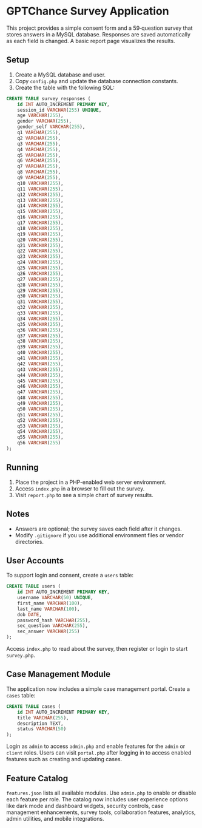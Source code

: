 # GPTChance Survey Application

This project provides a simple consent form and a 59‑question survey that stores answers in a MySQL database. Responses are saved automatically as each field is changed. A basic report page visualizes the results.

## Setup
1. Create a MySQL database and user.
2. Copy `config.php` and update the database connection constants.
3. Create the table with the following SQL:

```sql
CREATE TABLE survey_responses (
    id INT AUTO_INCREMENT PRIMARY KEY,
    session_id VARCHAR(255) UNIQUE,
    age VARCHAR(255),
    gender VARCHAR(255),
    gender_self VARCHAR(255),
    q1 VARCHAR(255),
    q2 VARCHAR(255),
    q3 VARCHAR(255),
    q4 VARCHAR(255),
    q5 VARCHAR(255),
    q6 VARCHAR(255),
    q7 VARCHAR(255),
    q8 VARCHAR(255),
    q9 VARCHAR(255),
    q10 VARCHAR(255),
    q11 VARCHAR(255),
    q12 VARCHAR(255),
    q13 VARCHAR(255),
    q14 VARCHAR(255),
    q15 VARCHAR(255),
    q16 VARCHAR(255),
    q17 VARCHAR(255),
    q18 VARCHAR(255),
    q19 VARCHAR(255),
    q20 VARCHAR(255),
    q21 VARCHAR(255),
    q22 VARCHAR(255),
    q23 VARCHAR(255),
    q24 VARCHAR(255),
    q25 VARCHAR(255),
    q26 VARCHAR(255),
    q27 VARCHAR(255),
    q28 VARCHAR(255),
    q29 VARCHAR(255),
    q30 VARCHAR(255),
    q31 VARCHAR(255),
    q32 VARCHAR(255),
    q33 VARCHAR(255),
    q34 VARCHAR(255),
    q35 VARCHAR(255),
    q36 VARCHAR(255),
    q37 VARCHAR(255),
    q38 VARCHAR(255),
    q39 VARCHAR(255),
    q40 VARCHAR(255),
    q41 VARCHAR(255),
    q42 VARCHAR(255),
    q43 VARCHAR(255),
    q44 VARCHAR(255),
    q45 VARCHAR(255),
    q46 VARCHAR(255),
    q47 VARCHAR(255),
    q48 VARCHAR(255),
    q49 VARCHAR(255),
    q50 VARCHAR(255),
    q51 VARCHAR(255),
    q52 VARCHAR(255),
    q53 VARCHAR(255),
    q54 VARCHAR(255),
    q55 VARCHAR(255),
    q56 VARCHAR(255)
);
```

## Running
1. Place the project in a PHP-enabled web server environment.
2. Access `index.php` in a browser to fill out the survey.
3. Visit `report.php` to see a simple chart of survey results.

## Notes
* Answers are optional; the survey saves each field after it changes.
* Modify `.gitignore` if you use additional environment files or vendor directories.

## User Accounts
To support login and consent, create a `users` table:

```sql
CREATE TABLE users (
    id INT AUTO_INCREMENT PRIMARY KEY,
    username VARCHAR(50) UNIQUE,
    first_name VARCHAR(100),
    last_name VARCHAR(100),
    dob DATE,
    password_hash VARCHAR(255),
    sec_question VARCHAR(255),
    sec_answer VARCHAR(255)
);
```

Access `index.php` to read about the survey, then register or login to start `survey.php`.

## Case Management Module

The application now includes a simple case management portal. Create a `cases` table:

```sql
CREATE TABLE cases (
    id INT AUTO_INCREMENT PRIMARY KEY,
    title VARCHAR(255),
    description TEXT,
    status VARCHAR(50)
);
```

Login as `admin` to access `admin.php` and enable features for the `admin` or `client` roles. Users can visit `portal.php` after logging in to access enabled features such as creating and updating cases.

## Feature Catalog

`features.json` lists all available modules. Use `admin.php` to enable or disable each feature per role. The catalog now includes user experience options like dark mode and dashboard widgets, security controls, case management enhancements, survey tools, collaboration features, analytics, admin utilities, and mobile integrations.
